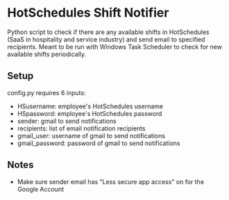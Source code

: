 # HotSchedules Shift Notifier
Python script to check if there are any available shifts in HotSchedules (SaaS in hospitality and service industry) and send email to specified recipients.
Meant to be run with Windows Task Scheduler to check for new available shifts periodically.

## Setup
config.py requires 6 inputs:
- HSusername: employee's HotSchedules username
- HSpassword: employee's HotSchedules password
- sender: gmail to send notifications
- recipients: list of email notification recipients
- gmail_user: username of gmail to send notifications
- gmail_password: password of gmail to send notifications

## Notes
- Make sure sender email has "Less secure app access" on for the Google Account

